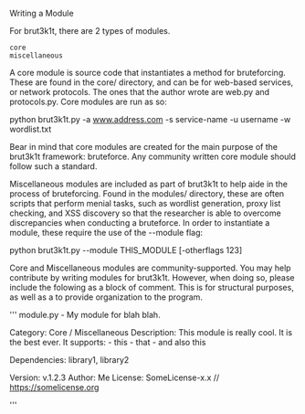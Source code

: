 Writing a Module

For brut3k1t, there are 2 types of modules.

    core
    miscellaneous

A core module is source code that instantiates a method for bruteforcing. These are found in the core/ directory, and can be for web-based services, or network protocols. The ones that the author wrote are web.py and protocols.py. Core modules are run as so:

python brut3k1t.py -a www.address.com -s service-name -u username -w wordlist.txt

Bear in mind that core modules are created for the main purpose of the brut3k1t framework: bruteforce. Any community written core module should follow such a standard.

Miscellaneous modules are included as part of brut3k1t to help aide in the process of bruteforcing. Found in the modules/ directory, these are often scripts that perform menial tasks, such as wordlist generation, proxy list checking, and XSS discovery so that the researcher is able to overcome discrepancies when conducting a bruteforce. In order to instantiate a module, these require the use of the --module flag:

python brut3k1t.py --module THIS_MODULE [-otherflags 123]

Core and Miscellaneous modules are community-supported. You may help contribute by writing modules for brut3k1t. However, when doing so, please include the folowing as a block of comment. This is for structural purposes, as well as a to provide organization to the program.

'''
module.py - My module for blah blah.

Category: Core / Miscellaneous
Description: 
    This module is really cool. It is the best ever. 
    It supports:
    - this 
    - that
    - and also this

Dependencies: library1, library2

Version: v.1.2.3
Author: Me
License: SomeLicense-x.x // https://somelicense.org

'''
